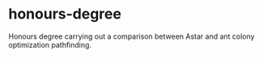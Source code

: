 # honours-degree
Honours degree carrying out a comparison between Astar and ant colony optimization pathfinding.
